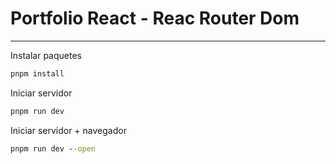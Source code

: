# Portfolio React - Reac Router Dom

---

Instalar paquetes

```cmd
pnpm install
```

Iniciar servidor

```cmd
pnpm run dev
```

Iniciar servidor + navegador

```cmd
pnpm run dev --open
```
